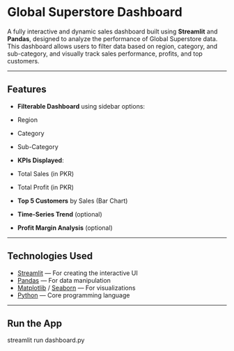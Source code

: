 #  Global Superstore Dashboard

A fully interactive and dynamic sales dashboard built using **Streamlit** and **Pandas**, designed to analyze the performance of Global Superstore data. This dashboard allows users to filter data based on region, category, and sub-category, and visually track sales performance, profits, and top customers.

---

##  Features

-  **Filterable Dashboard** using sidebar options:
  - Region
  - Category
  - Sub-Category

-  **KPIs Displayed**:
  - Total Sales (in PKR)
  - Total Profit (in PKR)

-  **Top 5 Customers** by Sales (Bar Chart)

-  **Time-Series Trend** (optional)
-  **Profit Margin Analysis** (optional)

---

##  Technologies Used

- [Streamlit](https://streamlit.io/) — For creating the interactive UI
- [Pandas](https://pandas.pydata.org/) — For data manipulation
- [Matplotlib](https://matplotlib.org/) / [Seaborn](https://seaborn.pydata.org/) — For visualizations
- [Python](https://www.python.org/) — Core programming language

---
## Run the App
streamlit run dashboard.py
